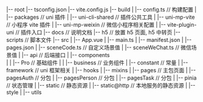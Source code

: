 |-- root
    |-- tsconfig.json
    |-- vite.config.js
    |-- build
    |   |-- config.ts                      // 构建配置
    |   |-- packages                       // uni 插件
    |       |-- uni-cli-shared             // 插件公共工具
    |       |-- uni-mp-vite                // 小程序 vite 插件
    |       |-- uni-mp-weixin              // 微信小程序相关配置
    |       |-- vite-plugin-uni            // 插件入口
    |-- docs                               // 说明文档
    |-- h5                                 // 放置 h5 页面, h5 中转页
    |-- scripts                            // 脚本文件
    |-- src
    |   |-- App.vue
    |   |-- main.ts
    |   |-- manifest.json
    |   |-- pages.json
    |   |-- sceneCode.ts                   // 自定义场景值
    |   |-- sceneWeChat.ts                 // 微信场景值
    |   |-- api                            // 后端接口
    |   |-- components                    
    |   |   |-- Pro                        // 基础组件
    |   |   |-- business                   // 业务组件
    |   |-- constant                       // 常量
    |   |-- framework                      // uni 框架相关
    |   |-- hooks
    |   |-- mixins
    |   |-- pages                          // 主包页面
    |   |-- pagesAuth                      // 分包
    |   |-- pagesPerson                    // 分包
    |   |-- pagesTask                      // 分包
    |   |-- pinia                          // 状态管理
    |   |-- static                         // 静态资源
    |   |-- static@http                    // 本地服务的静态资源
    |   |-- style
    |   |-- utils

